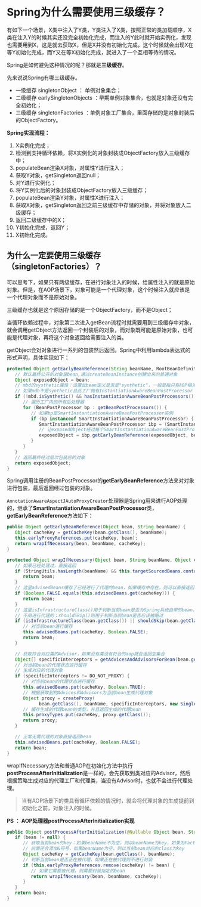 # Spring为什么需要使用三级缓存？



有如下一个场景，X类中注入了Y类，Y类注入了X类，按照正常的类加载顺序，X类在注入Y的时候其实还没完全初始化完成，而注入的Y此时就开始实例化，发现也需要用到X，这是就去获取X，但是X并没有初始化完成，这个时候就会出现X在等Y初始化完成，而Y又在等X初始化完成，就进入了一个互相等待的情况。



Spring是如何避免这种情况的呢？那就是**三级缓存**。



先来说说Spring有哪三级缓存。

+ 一级缓存 singletonObject  ： 单例对象集合；
+ 二级缓存 earlySingletonObjects ：早期单例对象集合，也就是对象还没有完全初始化；
+ 三级缓存 singletonFactories ：单例对象工厂集合，里面存储的是对象封装后的ObjectFactory。



**Spring实现流程：**

1. X实例化完成；
2. 检测到支持循环依赖，将X实例化的对象封装成ObjectFactory放入三级缓存中；
3. populateBean渲染X对象，对属性Y进行注入；
4. 获取Y对象，getSingleton返回null；
5. 对Y进行实例化；
6. 将Y实例化后的对象封装成ObjectFactory放入三级缓存；
7. populateBean渲染Y对象，对属性X进行注入；
8. 获取X对象，getSingleton返回之前三级缓存中存储的对象，并将对象放入二级缓存；
9. 返回二级缓存中的X；
10. Y初始化完成，返回Y；
11. X初始化完成。



## 为什么一定要使用三级缓存（singletonFactories）？

可以思考下，如果只有两级缓存，在进行对象注入的时候，给属性注入的就是原始对象。但是，在AOP场景下，对象可能是一个代理对象，这个时候注入就应该是一个代理对象而不是原始对象。

三级缓存也就是这个原因存储的是一个ObjectFactory，而不是Object；

当循环依赖过程中，对象第二次进入getBean流程时就需要用到三级缓存中对象，就会调用getObject方法返回一个封装后的对象，而对象既可能是原始对象，也可能是代理对象，再将这个对象返回给需要注入的类。

getObject会对对象进行一系列的包装然后返回。Spring中利用lambda表达式的形式声明，具体实现如下：

```java
protected Object getEarlyBeanReference(String beanName, RootBeanDefinition mbd, Object bean) {
   // 默认最终公开的对象是bean,通过createBeanInstance创建出来的普通对象
   Object exposedObject = bean;
   // mbd的systhetic属性：设置此bean定义是否是"synthetic"，一般是指只有AOP相关的pointCut配置或者Advice配置才会将 synthetic设置为true
   // 如果mdb不是synthetic且此工厂拥有InstantiationAwareBeanPostProcessor
   if (!mbd.isSynthetic() && hasInstantiationAwareBeanPostProcessors()) {
      // 遍历工厂内的所有后处理器
      for (BeanPostProcessor bp : getBeanPostProcessors()) {
         // 如果bp是SmartInstantiationAwareBeanPostProcessor实例
         if (bp instanceof SmartInstantiationAwareBeanPostProcessor) {
            SmartInstantiationAwareBeanPostProcessor ibp = (SmartInstantiationAwareBeanPostProcessor) bp;
            // 让exposedObject经过每个SmartInstantiationAwareBeanPostProcessor的包装
            exposedObject = ibp.getEarlyBeanReference(exposedObject, beanName);
         }
      }
   }
   // 返回最终经过层次包装后的对象
   return exposedObject;
}
```

Spring调用注册的BeanPostProcessor的**getEarlyBeanReference**方法来对对象进行包装，最后返回经过包装的对象。

`AnnotationAwareAspectJAutoProxyCreator`处理器是Spring用来进行AOP处理的，继承了**SmartInstantiationAwareBeanPostProcessor**类，**getEarlyBeanReference**方法如下：

```java
public Object getEarlyBeanReference(Object bean, String beanName) {
   Object cacheKey = getCacheKey(bean.getClass(), beanName);
   this.earlyProxyReferences.put(cacheKey, bean);
   return wrapIfNecessary(bean, beanName, cacheKey);
}
```



```java
protected Object wrapIfNecessary(Object bean, String beanName, Object cacheKey) {
   // 如果已经处理过，直接返回
   if (StringUtils.hasLength(beanName) && this.targetSourcedBeans.contains(beanName)) {
      return bean;
   }
   // 这里advisedBeans缓存了已经进行了代理的bean，如果缓存中存在，则可以直接返回
   if (Boolean.FALSE.equals(this.advisedBeans.get(cacheKey))) {
      return bean;
   }
   // 这里isInfrastructureClass()用于判断当前bean是否为Spring系统自带的bean，自带的bean是
   // 不用进行代理的；shouldSkip()则用于判断当前bean是否应该被略过
   if (isInfrastructureClass(bean.getClass()) || shouldSkip(bean.getClass(), beanName)) {
      // 对当前bean进行缓存
      this.advisedBeans.put(cacheKey, Boolean.FALSE);
      return bean;
   }

   // 获取符合对应类的Advisor，如果没有类没有符合的aop就会返回空集合
   Object[] specificInterceptors = getAdvicesAndAdvisorsForBean(bean.getClass(), beanName, null);
   // 对当前bean的代理状态进行缓存
   // 生成对应的代理对象
   if (specificInterceptors != DO_NOT_PROXY) {
      // 对当前bean的代理状态进行缓存
      this.advisedBeans.put(cacheKey, Boolean.TRUE);
      // 根据获取到的Advices和Advisors为当前bean生成代理对象
      Object proxy = createProxy(
            bean.getClass(), beanName, specificInterceptors, new SingletonTargetSource(bean));
      // 缓存生成的代理bean的类型，并且返回生成的代理bean
      this.proxyTypes.put(cacheKey, proxy.getClass());
      return proxy;
   }

   // 正常无需代理的对象直接返回bean
   this.advisedBeans.put(cacheKey, Boolean.FALSE);
   return bean;
}
```

wrapIfNecessary方法和普通AOP在初始化方法中执行**postProcessAfterInitialization**是一样的，会先获取到类对应的Advisor，然后根据策略生成对应的代理工厂和代理类，当没有Advisor时，也就不会进行代理处理。

> 当有AOP场景下的类具有循环依赖的情况时，就会将代理对象的生成提前到初始化之前，对象注入的时候。



**PS ： AOP处理器postProcessAfterInitialization实现**

```java
public Object postProcessAfterInitialization(@Nullable Object bean, String beanName) {
   if (bean != null) {
      // 获取当前bean的key：如果beanName不为空，则以beanName为key，如果为FactoryBean类型，
      // 前面还会添加&符号，如果beanName为空，则以当前bean对应的class为key
      Object cacheKey = getCacheKey(bean.getClass(), beanName);
      // 判断当前bean是否正在被代理，如果正在被代理则不进行封装
      if (this.earlyProxyReferences.remove(cacheKey) != bean) {
         // 如果它需要被代理，则需要封装指定的bean
         return wrapIfNecessary(bean, beanName, cacheKey);
      }
   }
   return bean;
}
```





